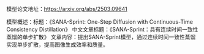 模型论文地址：https://arxiv.org/abs/2503.09641

模型概述：标题：《SANA-Sprint: One-Step Diffusion with Continuous-Time Consistency Distillation》
中文文章标题：《SANA-Sprint：具有连续时间一致性蒸馏的单步扩散》
文章内容：提出SANA-Sprint模型，通过连续时间一致性蒸馏实现单步扩散，提高图像生成效率和质量。
